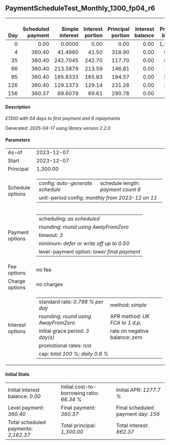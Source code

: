 <h2>PaymentScheduleTest_Monthly_1300_fp04_r6</h2>
<table>
    <thead style="vertical-align: bottom;">
        <th style="text-align: right;">Day</th>
        <th style="text-align: right;">Scheduled payment</th>
        <th style="text-align: right;">Simple interest</th>
        <th style="text-align: right;">Interest portion</th>
        <th style="text-align: right;">Principal portion</th>
        <th style="text-align: right;">Interest balance</th>
        <th style="text-align: right;">Principal balance</th>
        <th style="text-align: right;">Total simple interest</th>
        <th style="text-align: right;">Total interest</th>
        <th style="text-align: right;">Total principal</th>
    </thead>
    <tr style="text-align: right;">
        <td class="ci00">0</td>
        <td class="ci01" style="white-space: nowrap;">0.00</td>
        <td class="ci02">0.0000</td>
        <td class="ci03">0.00</td>
        <td class="ci04">0.00</td>
        <td class="ci05">0.00</td>
        <td class="ci06">1,300.00</td>
        <td class="ci07">0.0000</td>
        <td class="ci08">0.00</td>
        <td class="ci09">0.00</td>
    </tr>
    <tr style="text-align: right;">
        <td class="ci00">4</td>
        <td class="ci01" style="white-space: nowrap;">360.40</td>
        <td class="ci02">41.4960</td>
        <td class="ci03">41.50</td>
        <td class="ci04">318.90</td>
        <td class="ci05">0.00</td>
        <td class="ci06">981.10</td>
        <td class="ci07">41.4960</td>
        <td class="ci08">41.50</td>
        <td class="ci09">318.90</td>
    </tr>
    <tr style="text-align: right;">
        <td class="ci00">35</td>
        <td class="ci01" style="white-space: nowrap;">360.40</td>
        <td class="ci02">242.7045</td>
        <td class="ci03">242.70</td>
        <td class="ci04">117.70</td>
        <td class="ci05">0.00</td>
        <td class="ci06">863.40</td>
        <td class="ci07">284.2005</td>
        <td class="ci08">284.20</td>
        <td class="ci09">436.60</td>
    </tr>
    <tr style="text-align: right;">
        <td class="ci00">66</td>
        <td class="ci01" style="white-space: nowrap;">360.40</td>
        <td class="ci02">213.5879</td>
        <td class="ci03">213.59</td>
        <td class="ci04">146.81</td>
        <td class="ci05">0.00</td>
        <td class="ci06">716.59</td>
        <td class="ci07">497.7884</td>
        <td class="ci08">497.79</td>
        <td class="ci09">583.41</td>
    </tr>
    <tr style="text-align: right;">
        <td class="ci00">95</td>
        <td class="ci01" style="white-space: nowrap;">360.40</td>
        <td class="ci02">165.8333</td>
        <td class="ci03">165.83</td>
        <td class="ci04">194.57</td>
        <td class="ci05">0.00</td>
        <td class="ci06">522.02</td>
        <td class="ci07">663.6217</td>
        <td class="ci08">663.62</td>
        <td class="ci09">777.98</td>
    </tr>
    <tr style="text-align: right;">
        <td class="ci00">126</td>
        <td class="ci01" style="white-space: nowrap;">360.40</td>
        <td class="ci02">129.1373</td>
        <td class="ci03">129.14</td>
        <td class="ci04">231.26</td>
        <td class="ci05">0.00</td>
        <td class="ci06">290.76</td>
        <td class="ci07">792.7590</td>
        <td class="ci08">792.76</td>
        <td class="ci09">1,009.24</td>
    </tr>
    <tr style="text-align: right;">
        <td class="ci00">156</td>
        <td class="ci01" style="white-space: nowrap;">360.37</td>
        <td class="ci02">69.6079</td>
        <td class="ci03">69.61</td>
        <td class="ci04">290.76</td>
        <td class="ci05">0.00</td>
        <td class="ci06">0.00</td>
        <td class="ci07">862.3669</td>
        <td class="ci08">862.37</td>
        <td class="ci09">1,300.00</td>
    </tr>
</table>
<h4>Description</h4>
<p><i>£1300 with 04 days to first payment and 6 repayments</i></p>
<p>Generated: <i>2025-04-17 using library version 2.2.0</i></p>
<h4>Parameters</h4>
<table>
    <tr>
        <td>As-of</td>
        <td>2023-12-07</td>
    </tr>
    <tr>
        <td>Start</td>
        <td>2023-12-07</td>
    </tr>
    <tr>
        <td>Principal</td>
        <td>1,300.00</td>
    </tr>
    <tr>
        <td>Schedule options</td>
        <td>
            <table>
                <tr>
                    <td>config: <i>auto-generate schedule</i></td>
                    <td>schedule length: <i><i>payment count</i> 6</i></td>
                </tr>
                <tr>
                    <td colspan="2" style="white-space: nowrap;">unit-period config: <i>monthly from 2023-12 on 11</i></td>
                </tr>
            </table>
        </td>
    </tr>
    <tr>
        <td>Payment options</td>
        <td>
            <table>
                <tr>
                    <td>scheduling: <i>as scheduled</i></td>
                </tr>
                <tr>
                    <td>rounding: <i>round using AwayFromZero</i></td>
                </tr>
                <tr>
                    <td>timeout: <i>3</i></td>
                </tr>
                <tr>
                    <td>minimum: <i>defer&nbsp;or&nbsp;write&nbsp;off&nbsp;up&nbsp;to&nbsp;0.50</i></td>
                </tr>
                <tr>
                    <td>level-payment option: <i>lower&nbsp;final&nbsp;payment</i></td>
                </tr>
            </table>
        </td>
    </tr>
    <tr>
        <td>Fee options</td>
        <td>no fee
        </td>
    </tr>
    <tr>
        <td>Charge options</td>
        <td>no charges
        </td>
    </tr>
    <tr>
        <td>Interest options</td>
        <td>
            <table>
                <tr>
                    <td>standard rate: <i>0.798 % per day</i></td>
                    <td>method: <i>simple</i></td>
                </tr>
                <tr>
                    <td>rounding: <i>round using AwayFromZero</i></td>
                    <td>APR method: <i>UK FCA to 1 d.p.</i></td>
                </tr>
                <tr>
                    <td>initial grace period: <i>3 day(s)</i></td>
                    <td>rate on negative balance: <i>zero</i></td>
                </tr>
                <tr>
                    <td colspan="2">promotional rates: <i><i>n/a</i></i></td>
                </tr>
                <tr>
                    <td colspan="2">cap: <i>total 100 %; daily 0.8 %</td>
                </tr>
            </table>
        </td>
    </tr>
</table>
<h4>Initial Stats</h4>
<table>
    <tr>
        <td>Initial interest balance: <i>0.00</i></td>
        <td>Initial cost-to-borrowing ratio: <i>66.34 %</i></td>
        <td>Initial APR: <i>1277.7 %</i></td>
    </tr>
    <tr>
        <td>Level payment: <i>360.40</i></td>
        <td>Final payment: <i>360.37</i></td>
        <td>Final scheduled payment day: <i>156</i></td>
    </tr>
    <tr>
        <td>Total scheduled payments: <i>2,162.37</i></td>
        <td>Total principal: <i>1,300.00</i></td>
        <td>Total interest: <i>862.37</i></td>
    </tr>
</table>
